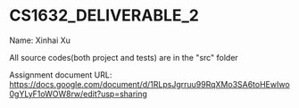 # CS1632_DELIVERABLE_2

Name: Xinhai Xu

All source codes(both project and tests) are in the "src" folder

Assignment document URL: https://docs.google.com/document/d/1RLpsJgrruu99RqXMo3SA6toHEwIwo0gYLyF1oWOW8rw/edit?usp=sharing
